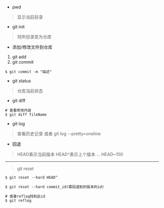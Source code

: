 - pwd
> 显示当前目录
- git init
> 将所目录变为仓库
- 添加/修改文件到仓库
 1. git add
 2. git commit
```
$ git commit -m "描述"
```
- git status
> 仓库当前状态
- git diff
```
# 查看修改内容
$ git diff fileName
```
- git log
> 查看历史记录
或者 git log --pretty=oneline
- 回退
> HEAD表示当前版本
> HEAD^表示上个版本 ...
> HEAD~100
***
> git reset
```
$ git reset --hard HEAD^

$ git reset --hard commit_id(需回退到的版本的id)

# 或者reflog找到此id
$ git reflog
```